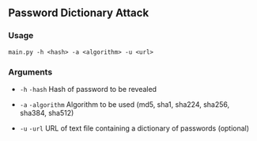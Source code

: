 ## Password Dictionary Attack

### Usage
`main.py -h <hash> -a <algorithm> -u <url>`

### Arguments
* `-h` `-hash`  Hash of password to be revealed

* `-a` `-algorithm` Algorithm to be used (md5, sha1, sha224, sha256, sha384, sha512)

* `-u` `-url` URL of text file containing a dictionary of passwords (optional)
